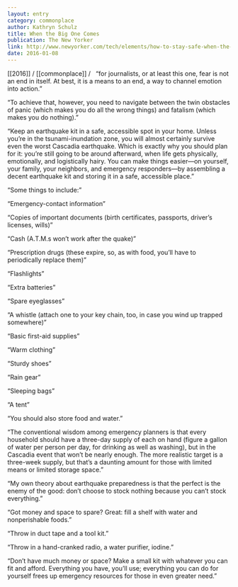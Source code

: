 ```yaml
---
layout: entry
category: commonplace
author: Kathryn Schulz
title: When the Big One Comes
publication: The New Yorker
link: http://www.newyorker.com/tech/elements/how-to-stay-safe-when-the-big-one-comes
date: 2016-01-08
---
```


[[2016]] / [[commonplace]] / 
 
“for journalists, or at least this one, fear is not an end in itself. At best, it is a means to an end, a way to channel emotion into action.”

“To achieve that, however, you need to navigate between the twin obstacles of panic (which makes you do all the wrong things) and fatalism (which makes you do nothing).”

“Keep an earthquake kit in a safe, accessible spot in your home. Unless you’re in the tsunami-inundation zone, you will almost certainly survive even the worst Cascadia earthquake. Which is exactly why you should plan for it: you’re still going to be around afterward, when life gets physically, emotionally, and logistically hairy. You can make things easier—on yourself, your family, your neighbors, and emergency responders—by assembling a decent earthquake kit and storing it in a safe, accessible place.”

“Some things to include:”

“Emergency-contact information”

“Copies of important documents (birth certificates, passports, driver’s licenses, wills)”

“Cash (A.T.M.s won’t work after the quake)”

“Prescription drugs (these expire, so, as with food, you’ll have to periodically replace them)”

“Flashlights”

“Extra batteries”

“Spare eyeglasses”

“A whistle (attach one to your key chain, too, in case you wind up trapped somewhere)”

“Basic first-aid supplies”

“Warm clothing”

“Sturdy shoes”

“Rain gear”

“Sleeping bags”

“A tent”

“You should also store food and water.”

“The conventional wisdom among emergency planners is that every household should have a three-day supply of each on hand (figure a gallon of water per person per day, for drinking as well as washing), but in the Cascadia event that won’t be nearly enough. The more realistic target is a three-week supply, but that’s a daunting amount for those with limited means or limited storage space.”

“My own theory about earthquake preparedness is that the perfect is the enemy of the good: don’t choose to stock nothing because you can’t stock everything.”

“Got money and space to spare? Great: fill a shelf with water and nonperishable foods.”

“Throw in duct tape and a tool kit.”

“Throw in a hand-cranked radio, a water purifier, iodine.”

“Don’t have much money or space? Make a small kit with whatever you can fit and afford. Everything you have, you’ll use; everything you can do for yourself frees up emergency resources for those in even greater need.”

